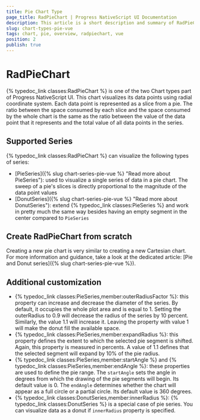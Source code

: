 ```yaml
---
title: Pie Chart Type
page_title: RadPieChart | Progress NativeScript UI Documentation
description: This article is a short description and summary of RadPieChart's features.
slug: chart-types-pie-vue
tags: chart, pie, overview, radpiechart, vue
position: 2
publish: true
---
```


# RadPieChart
{% typedoc_link classes:RadPieChart %} is one of the two Chart types part of Progress NativeScript UI. This chart visualizes its data points using radial coordinate system. Each data point is represented as a slice from a pie. The ratio between the space consumed by each slice and the space consumed by the whole chart is the same as the ratio between the value of the data point that it represents and the total value of all data points in the series.

## Supported Series
{% typedoc_link classes:RadPieChart %} can visualize the following types of series:

- [PieSeries]({% slug chart-series-pie-vue %} "Read more about PieSeries"): used to visualize a single series of data in a pie chart. The sweep of a pie's slices is directly proportional to the magnitude of the data point values
- [DonutSeries]({% slug chart-series-pie-vue %} "Read more about DonutSeries"): extend {% typedoc_link classes:PieSeries %} and work in pretty much the same way besides having an empty segment in the center compared to `PieSeries`

## Create RadPieChart from scratch
Creating a new pie chart is very similar to creating a new Cartesian chart. For more information and guidance, take a look at the dedicated article: [Pie and Donut series]({% slug chart-series-pie-vue %}).

## Additional customization
-  {% typedoc_link classes:PieSeries,member:outerRadiusFactor %}: this property can increase and decrease the diameter of the series. By default, it occupies the whole plot area and is equal to 1.
Setting the outerRadius to 0.9 will decrease the radius of the series by 10 percent.
Similarly, the value 1.1 will increase it. Leaving the property with value 1 will make the donut fill the available space.
- {% typedoc_link classes:PieSeries,member:expandRadius %}: this property defines the extent to which the selected pie segment is shifted.
Again, this property is measured in percents. A value of 1.1 defines that the selected segment will expand by 10% of the pie radius.
- {% typedoc_link classes:PieSeries,member:startAngle %} and {% typedoc_link classes:PieSeries,member:endAngle %}: these properties are used to define the pie range. The `startAngle` sets the angle in degrees from which the drawing of the pie segments will begin.
Its default value is 0. The `endAngle` determines whether the chart will appear as a full circle or a partial circle. Its default value is 360 degrees.
- {% typedoc_link classes:DonutSeries,member:innerRadius %}: {% typedoc_link classes:DonutSeries %} is a special case of pie series. You can visualize data as a donut if `innerRadius` property is specified.
